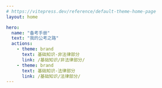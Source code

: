 ```yaml
---
# https://vitepress.dev/reference/default-theme-home-page
layout: home

hero:
  name: "备考手册"
  text: "我的公考之路"
  actions:
    - theme: brand
      text: 基础知识-非法律部分
      link: /基础知识/非法律部分/
    - theme: brand
      text: 基础知识-法律部分
      link: /基础知识/法律部分/
---
```


